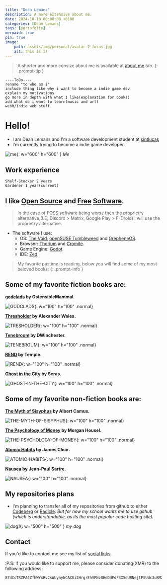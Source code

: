 ```yaml
---
title: "Dean Lemans"
description: A more extensive about me.
date: 2024-10-10 00:00:00 +0100
categories: [Dean Lemans]
tags: [portofolio]
mermaid: true
pin: true
image:
    path: assets/img/personal/avatar-2-focus.jpg
    alt: this is I!
---
```

>A shorter and more consize about me is available at [about me](https://deanlemans.github.io/about-me/) tab.
{: .prompt-tip }

```
----ToDo----
rename "to who am i"
include thing like why i want to become a indie game dev
explain my motivations
go more in depth with what I like(explanation for books)
add what do i want to learn(music and art)
web0/indie web stuff.
```


# Hello!

- I am Dean Lemans and I'm a software development student at [sintlucas](https://www.sintlucas.nl/)
- I'm currently trying to become a indie game developer.


![me](/assets/img/personal/avatar-2.jpg){: w="600" h="600" }
_Me_

## Work experience
```
Shelf-Stocker 2 years
Gardener 1 year(current)
```

## I like [Open Source](https://opensource.org/osd) and [Free](https://writefreesoftware.org/learn) [Software](https://www.gnu.org/philosophy/free-sw.en.html).

> In the case of FOSS software being worse then the proprietry alternative,(I.E; Discord > Matrix, Google Play > F-Droid) I will use the proprietry alternative.

- The software I use:
    - OS: [The Void](https://voidlinux.org/), [openSUSE Tumbleweed](https://www.opensuse.org/#Tumbleweed) and [GrepheneOS](https://grapheneos.org/).
    - Browser: [Thorium](https://thorium.rocks/) and [Cromite](https://github.com/uazo/cromite).
    - Game Engine: [Godot](https://godotengine.org/).
    - IDE: [Zed](https://zed.dev/).

> My favorite pastime is reading, below you will find some of my most beloved books:
{: .prompt-info }
## Some of my favorite fiction books are:

**[godclads](https://www.royalroad.com/fiction/59663/godclads) by OstensibleMammal.**

![GODCLADS](/assets/img/post/GODCLADS.jpg){: w="100" h="100" .normal}

**[Thresholder](https://www.royalroad.com/fiction/60396/thresholder) by Alexander Wales.**

![TRESHOLDER](/assets/img/post/TRESHOLDER.jpg){: w="100" h="100" .normal}

**[Tenebroum](https://www.royalroad.com/fiction/58643/tenebroum-book-1-stubbed) by DWinchester.**

![TENEBROUM](/assets/img/post/TENEBROUM.jpg){: w="100" h="100" .normal}

**[REND](https://www.royalroad.com/fiction/32615/rend) by Temple.**

![REND](/assets/img/post/REND.jpg){: w="100" h="100" .normal}

**[Ghost in the City](https://www.royalroad.com/fiction/62125/ghost-in-the-city-cyberpunk-gamer-si) by Seras.**

![GHOST-IN-THE-CITY](/assets/img/post/GHOST-IN-THE-CITY.jpg){: w="100" h="100" .normal}

## Some of my favorite non-fiction books are:

**[The Myth of Sisyphus](https://www.goodreads.com/book/show/91950.The_Myth_of_Sisyphus) by Albert Camus.**

![THE-MYTH-OF-SISYPHUS](/assets/img/post/THE-MYTH-OF-SISYPHUS.jpg){: w="100" h="100" .normal}

**[The Psychology of Money](https://www.goodreads.com/book/show/41881472-the-psychology-of-money) by Morgan Housel.**

![THE-PSYCHOLOGY-OF-MONEY](/assets/img/post/THE-PSYCHOLOGY-OF-MONEY.jpg){: w="100" h="100" .normal}

**[Atomic Habits](https://www.goodreads.com/book/show/40121378-atomic-habits) by James Clear.**

![ATOMIC-HABITS](/assets/img/post/ATOMIC-HABITS.jpg){: w="100" h="100" .normal}

**[Nausea](https://www.goodreads.com/book/show/298275.Nausea) by Jean-Paul Sartre.**

![NAUSEA](/assets/img/post/NAUSEA.JPG){: w="100" h="100" .normal}




## My repositories plans

- I'm planning to transfer all of my repositories from github to either [Codeberg](https://codeberg.org/) or [Radicle](https://radicle.xyz/). 
*But for now my school wants me to use github (which is understandable, as its the most popular code hosting site).*

![dog1](assets/img/personal/dog1.jpg){: w="500" h="500" }
_my dog_

## Contact

If you'd like to contact me see my list of [social links](https://linksta.cc/@Dean).


:P.S:
if you would like to support me, please consider donating(XMR) to the following address: 
```
87dCcTRZPA4ZfhWYxRvCsWUynyNCAXUi2HrgrEhVPNz8HdDdFdF3X5dURNejtPSUdc3uBMZpri5D4PJqJwacXDa1AYahHQ5
```
